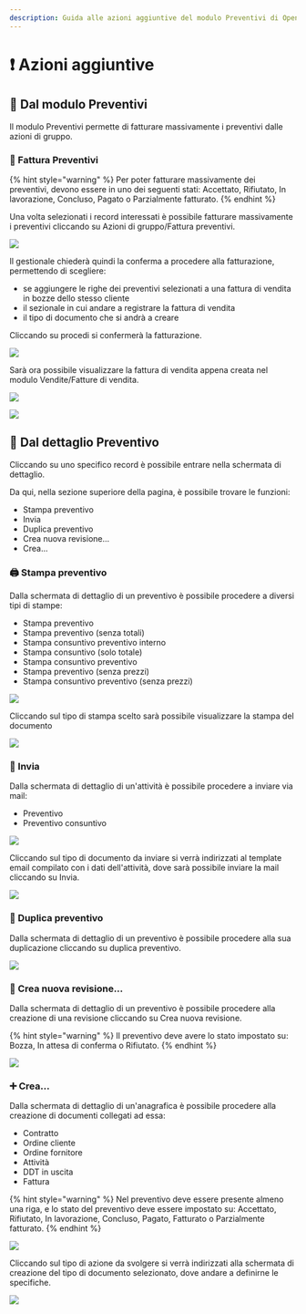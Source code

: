 ```yaml
---
description: Guida alle azioni aggiuntive del modulo Preventivi di OpenSTAManager
---
```


# ❗ Azioni aggiuntive

## 👥 Dal modulo Preventivi

Il modulo Preventivi permette di fatturare massivamente i preventivi dalle azioni di gruppo.

### 📃 Fattura Preventivi

{% hint style="warning" %}
Per poter fatturare massivamente dei preventivi, devono essere in uno dei seguenti stati: Accettato, Rifiutato, In lavorazione, Concluso, Pagato o Parzialmente fatturato.
{% endhint %}

Una volta selezionati i record interessati è possibile fatturare massivamente i preventivi cliccando su Azioni di gruppo/Fattura preventivi.

![](<../../../../.gitbook/assets/image (300).png>)

Il gestionale chiederà quindi la conferma a procedere alla fatturazione, permettendo di scegliere:

* se aggiungere le righe dei preventivi selezionati a una fattura di vendita in bozze dello stesso cliente
* il sezionale in cui andare a registrare la fattura di vendita
* il tipo di documento che si andrà a creare

Cliccando su procedi si confermerà la fatturazione.

![](<../../../../.gitbook/assets/image (474).png>)

Sarà ora possibile visualizzare la fattura di vendita appena creata nel modulo Vendite/Fatture di vendita.

![](<../../../../.gitbook/assets/image (63).png>)

![](<../../../../.gitbook/assets/image (477).png>)

## 👤 Dal dettaglio Preventivo

Cliccando su uno specifico record è possibile entrare nella schermata di dettaglio.

Da qui, nella sezione superiore della pagina, è possibile trovare le funzioni:

* Stampa preventivo
* Invia
* Duplica preventivo
* Crea nuova revisione...
* Crea...

### 🖨️ Stampa preventivo

Dalla schermata di dettaglio di un preventivo è possibile procedere a diversi tipi di stampe:

* Stampa preventivo
* Stampa preventivo (senza totali)
* Stampa consuntivo preventivo interno
* Stampa consuntivo (solo totale)
* Stampa consuntivo preventivo
* Stampa preventivo (senza prezzi)
* Stampa consuntivo preventivo (senza prezzi)

![](<../../../../.gitbook/assets/image (31).png>)

Cliccando sul tipo di stampa scelto sarà possibile visualizzare la stampa del documento

![](<../../../../.gitbook/assets/image (320).png>)

### 📧 Invia

Dalla schermata di dettaglio di un'attività è possibile procedere a inviare via mail:

* Preventivo
* Preventivo consuntivo

![](<../../../../.gitbook/assets/image (302).png>)

Cliccando sul tipo di documento da inviare si verrà indirizzati al template email compilato con i dati dell'attività, dove sarà possibile inviare la mail cliccando su Invia.

![](<../../../../.gitbook/assets/image (471).png>)

### 🧬 Duplica preventivo

Dalla schermata di dettaglio di un preventivo è possibile procedere alla sua duplicazione cliccando su duplica preventivo.

![](<../../../../.gitbook/assets/image (37).png>)

### 📃 Crea nuova revisione...

Dalla schermata di dettaglio di un preventivo è possibile procedere alla creazione di una revisione cliccando su Crea nuova revisione.

{% hint style="warning" %}
Il preventivo deve avere lo stato impostato su: Bozza, In attesa di conferma o Rifiutato.
{% endhint %}

![](<../../../../.gitbook/assets/image (293).png>)

### ➕ Crea...

Dalla schermata di dettaglio di un'anagrafica è possibile procedere alla creazione di documenti collegati ad essa:

* Contratto
* Ordine cliente
* Ordine fornitore
* Attività
* DDT in uscita
* Fattura

{% hint style="warning" %}
Nel preventivo deve essere presente almeno una riga, e lo stato del preventivo deve essere impostato su: Accettato, Rifiutato, In lavorazione, Concluso, Pagato, Fatturato o Parzialmente fatturato.
{% endhint %}

![](<../../../../.gitbook/assets/image (580).png>)

Cliccando sul tipo di azione da svolgere si verrà indirizzati alla schermata di creazione del tipo di documento selezionato, dove andare a definirne le specifiche.

![](<../../../../.gitbook/assets/image (20).png>)
